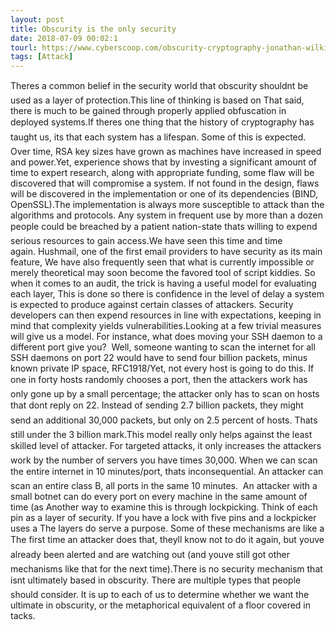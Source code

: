 ```yaml
---
layout: post
title: Obscurity is the only security
date: 2018-07-09 00:02:1
tourl: https://www.cyberscoop.com/obscurity-cryptography-jonathan-wilkins-op-ed/?category_news=technology
tags: [Attack]
---
```

Theres a common belief in the security world that obscurity shouldnt be used as a layer of protection.This line of thinking is based on That said, there is much to be gained through properly applied obfuscation in deployed systems.If theres one thing that the history of cryptography has taught us, its that each system has a lifespan. Some of this is expected. Over time, RSA key sizes have grown as machines have increased in speed and power.Yet, experience shows that by investing a significant amount of time to expert research, along with appropriate funding, some flaw will be discovered that will compromise a system. If not found in the design, flaws will be discovered in the implementation or one of its dependencies (BIND, OpenSSL).The implementation is always more susceptible to attack than the algorithms and protocols. Any system in frequent use by more than a dozen people could be breached by a patient nation-state thats willing to expend serious resources to gain access.We have seen this time and time again. Hushmail, one of the first email providers to have security as its main feature, We have also frequently seen that what is currently impossible or merely theoretical may soon become the favored tool of script kiddies. So when it comes to an audit, the trick is having a useful model for evaluating each layer, This is done so there is confidence in the level of delay a system is expected to produce against certain classes of attackers. Security developers can then expend resources in line with expectations, keeping in mind that complexity yields vulnerabilities.Looking at a few trivial measures will give us a model. For instance, what does moving your SSH daemon to a different port give you?  Well, someone wanting to scan the internet for all SSH daemons on port 22 would have to send four billion packets, minus known private IP space, RFC1918/Yet, not every host is going to do this. If one in forty hosts randomly chooses a port, then the attackers work has only gone up by a small percentage; the attacker only has to scan on hosts that dont reply on 22. Instead of sending 2.7 billion packets, they might send an additional 30,000 packets, but only on 2.5 percent of hosts. Thats still under the 3 billion mark.This model really only helps against the least skilled level of attacker. For targeted attacks, it only increases the attackers work by the number of servers you have times 30,000. When we can scan the entire internet in 10 minutes/port, thats inconsequential. An attacker can scan an entire class B, all ports in the same 10 minutes.  An attacker with a small botnet can do every port on every machine in the same amount of time (as Another way to examine this is through lockpicking. Think of each pin as a layer of security. If you have a lock with five pins and a lockpicker uses a The layers do serve a purpose. Some of these mechanisms are like a The first time an attacker does that, theyll know not to do it again, but youve already been alerted and are watching out (and youve still got other mechanisms like that for the next time).There is no security mechanism that isnt ultimately based in obscurity. There are multiple types that people should consider. It is up to each of us to determine whether we want the ultimate in obscurity, or the metaphorical equivalent of a floor covered in tacks.